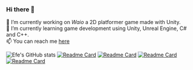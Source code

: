 ### Hi there 👋

🔭 I’m currently working on <i>Waio</i> a 2D platformer game made with Unity. <br>
🌱 I’m currently learning game development using Unity, Unreal Engine, C# and C++. <br>
📫 You can reach me [here](mailto:n.efeyigit@outlook.com)
<!--
**nefeygt/nefeygt** is a ✨ _special_ ✨ repository because its `README.md` (this file) appears on your GitHub profile.

Here are some ideas to get you started:
<a href="mailto=n.efeyigit@outlook.com">here</a>
- 🔭 I’m currently working on ...
- 🌱 I’m currently learning ...
- 👯 I’m looking to collaborate on ...
- 🤔 I’m looking for help with ...
- 💬 Ask me about ...
- 📫 How to reach me: ...
- 😄 Pronouns: ...
- ⚡ Fun fact: ...

-->

![Efe's GitHub stats](https://github-readme-stats.vercel.app/api?username=nefeygt&theme=tokyonight&show_icons=true&rank_icon=percentile&include_all_commits=true)
[![Readme Card](https://github-readme-stats.vercel.app/api/pin/?username=bariscihanoglu&repo=BOA-Gamejam&theme=tokyonight&show_owner=true)](https://github.com/bariscihanoglu/BOA-Gamejam)
[![Readme Card](https://github-readme-stats.vercel.app/api/pin/?username=nefeygt&repo=Waio&theme=tokyonight&show_owner=true)](https://github.com/nefeygt/Waio)
[![Readme Card](https://github-readme-stats.vercel.app/api/pin/?username=nefeygt&repo=255-Project&theme=tokyonight&show_owner=true)](https://github.com/nefeygt/255-Project)
[![Readme Card](https://github-readme-stats.vercel.app/api/pin/?username=nefeygt&repo=opengl_glut_projects&theme=tokyonight&show_owner=true)](https://github.com/nefeygt/opengl_glut_projects)
